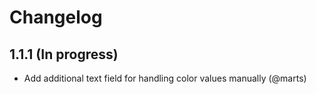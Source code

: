 # Changelog

## 1.1.1 (In progress)

- Add additional text field for handling color values manually (@marts)
